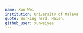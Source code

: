 ```yaml
---
name: Xun Wei
institution: University of Malaya
quote: Working hard. Haish.
github_user: xunweiyee
---
```


